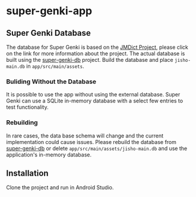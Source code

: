 # super-genki-app

## Super Genki Database
The database for Super Genki is based on the [JMDict Project](http://edrdg.org/jmdict/j_jmdict.html), please click on the link for more information about the project.
The actual database is built using the [super-genki-db](https://github.com/Xsixteen/super-genki-db) project.
Build the database and place `jisho-main.db` in `app/src/main/assets`.

### Buliding Without the Database
It is possible to use the app without using the external database.
Super Genki can use a SQLite in-memory database with a select few entries to test functionality.

### Rebuilding
In rare cases, the data base schema will change and the current implementation could cause issues.
Please rebuild the database from [super-genki-db](https://github.com/Xsixteen/super-genki-db) or delete `app/src/main/assets/jisho-main.db` and use the application's in-memory database.

## Installation
Clone the project and run in Android Studio.
